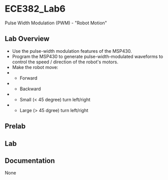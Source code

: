 ECE382_Lab6
===========
Pulse Width Modulation (PWM) - "Robot Motion"

## Lab Overview
* Use the pulse-width modulation features of the MSP430. 
* Program the MSP430 to generate pulse-width-modulated waveforms to control the speed / direction of the robot's motors. 
* Make the robot move:
* * Forward
* * Backward 
* * Small (< 45 degree) turn left/right
* * Large (> 45 dgree) turn left/right

## Prelab

## Lab

## Documentation
None
